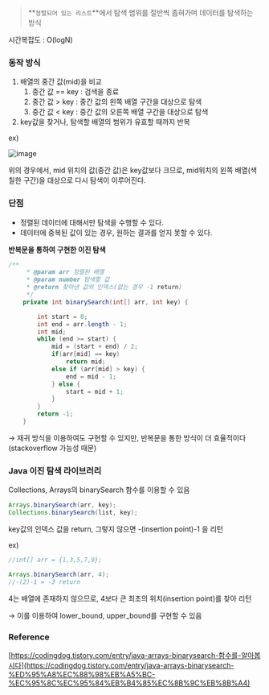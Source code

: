 > **`정렬되어 있는 리스트`**에서 탐색 범위를 절반씩 좁혀가며 데이터를 탐색하는 방식
> 

시간복잡도 : O(logN)

### 동작 방식

1. 배열의 중간 값(mid)을 비교
    1. 중간 값 == key :  검색을 종료
    2. 중간 값 > key : 중간 값의 왼쪽 배열 구간을 대상으로 탐색 
    3. 중간 값 < key : 중간 값의 오른쪽 배열 구간을 대상으로 탐색
2. key값을 찾거나, 탐색할 배열의 범위가 유효할 때까지 반복

ex)

![image](https://user-images.githubusercontent.com/72663337/193262985-852f3c7b-f64d-411c-826f-a6eb399c7a37.png)


위의 경우에서, mid 위치의 값(중간 값)은 key값보다 크므로, mid위치의 왼쪽 배열(색칠한 구간)을 대상으로 다시 탐색이 이루어진다.

### 단점

- 정렬된 데이터에 대해서만 탐색을 수행할 수 있다.
- 데이터에 중복된 값이 있는 경우, 원하는 결과를 얻지 못할 수 있다.

**반복문을 통하여 구현한 이진 탐색**

```java
/**
	 * @param arr 정렬된 배열
	 * @param number 탐색할 값
	 * @return 찾아낸 값의 인덱스(없는 경우 -1 return)
	 */
	private int binarySearch(int[] arr, int key) {

		int start = 0;
		int end = arr.length - 1;
		int mid;
		while (end >= start) {
			mid = (start + end) / 2;
			if(arr[mid] == key)
				return mid;
			else if (arr[mid] > key) {
				end = mid - 1;
			} else {
				start = mid + 1;
			}
		}
		return -1;
	}
```

→ 재귀 방식을 이용하여도 구현할 수 있지만, 반복문을 통한 방식이 더 효율적이다(stackoverflow 가능성 때문)

### Java 이진 탐색 라이브러리

Collections, Arrays의 binarySearch 함수를 이용할 수 있음

```java
Arrays.binarySearch(arr, key);
Collections.binarySearch(list, key);
```

key값의 인덱스 값을 return, 그렇지 않으면 -(insertion point)-1 을 리턴

ex)

```java
//int[] arr = {1,3,5,7,9};

Arrays.binarySearch(arr, 4);
//-(2)-1 = -3 return
```

4는 배열에 존재하지 않으므로, 4보다 큰 최초의 위치(insertion point)를 찾아 리턴

→ 이를 이용하여 lower_bound, upper_bound를 구현할 수 있음

### Reference

[https://codingdog.tistory.com/entry/java-arrays-binarysearch-함수를-알아봅시다](https://codingdog.tistory.com/entry/java-arrays-binarysearch-%ED%95%A8%EC%88%98%EB%A5%BC-%EC%95%8C%EC%95%84%EB%B4%85%EC%8B%9C%EB%8B%A4)
